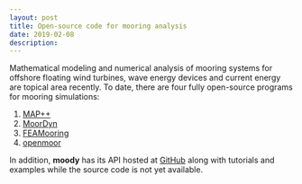 ```yaml
---
layout: post
title: Open-source code for mooring analysis
date: 2019-02-08
description:
---
```


Mathematical modeling and numerical analysis of mooring systems for offshore floating wind turbines, wave energy devices and current energy are topical area recently. To date, there are four fully open-source programs for mooring simulations:

1. [MAP++](http://map-plus-plus.readthedocs.io/en/latest/)
2. [MoorDyn](http://www.matt-hall.ca/moordyn.html)
3. [FEAMooring](https://github.com/old-NWTC/FEAMooring)
4. [openmoor](https://github.com/chen-lin/openmoor)

In addition, __moody__ has its API hosted at [GitHub](https://github.com/johannep/moodyAPI) along with tutorials and examples while the source code is not yet available.
